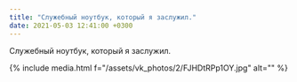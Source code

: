 ```yaml
---
title: "Служебный ноутбук, который я заслужил."
date: 2021-05-03 12:41:00 +0300
---
```


Служебный ноутбук, который я заслужил.

{% include media.html f="/assets/vk_photos/2/FJHDtRPp1OY.jpg" alt="" %}
